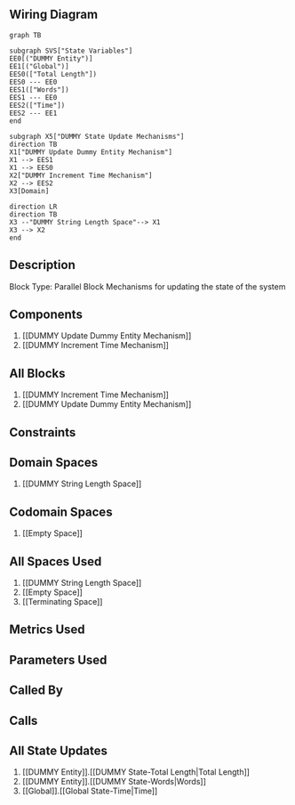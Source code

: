 ## Wiring Diagram

```mermaid
graph TB

subgraph SVS["State Variables"]
EE0[("DUMMY Entity")]
EE1[("Global")]
EES0(["Total Length"])
EES0 --- EE0
EES1(["Words"])
EES1 --- EE0
EES2(["Time"])
EES2 --- EE1
end

subgraph X5["DUMMY State Update Mechanisms"]
direction TB
X1["DUMMY Update Dummy Entity Mechanism"]
X1 --> EES1
X1 --> EES0
X2["DUMMY Increment Time Mechanism"]
X2 --> EES2
X3[Domain]

direction LR
direction TB
X3 --"DUMMY String Length Space"--> X1
X3 --> X2
end
```

## Description

Block Type: Parallel Block
Mechanisms for updating the state of the system
## Components
1. [[DUMMY Update Dummy Entity Mechanism]]
2. [[DUMMY Increment Time Mechanism]]

## All Blocks
1. [[DUMMY Increment Time Mechanism]]
2. [[DUMMY Update Dummy Entity Mechanism]]

## Constraints

## Domain Spaces
1. [[DUMMY String Length Space]]

## Codomain Spaces
1. [[Empty Space]]

## All Spaces Used
1. [[DUMMY String Length Space]]
2. [[Empty Space]]
3. [[Terminating Space]]

## Metrics Used

## Parameters Used

## Called By

## Calls

## All State Updates
1. [[DUMMY Entity]].[[DUMMY State-Total Length|Total Length]]
2. [[DUMMY Entity]].[[DUMMY State-Words|Words]]
3. [[Global]].[[Global State-Time|Time]]

